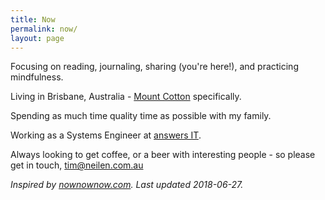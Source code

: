 ```yaml
---
title: Now
permalink: now/
layout: page
---
```

Focusing on reading, journaling, sharing (you're here!), and practicing mindfulness.

Living in Brisbane, Australia - [Mount Cotton](https://en.wikipedia.org/wiki/Mount_Cotton,_Queensland) specifically.

Spending as much time quality time as possible with my family.

Working as a Systems Engineer at [answers IT](https://answersit.com.au).

Always looking to get coffee, or a beer with interesting people - so please get in touch, [tim@neilen.com.au](mailto:tim@neilen.com.au?Subject=Let's%20do%20coffee...)

*Inspired by [nownownow.com](https://nownownow.com). Last updated 2018-06-27.*
